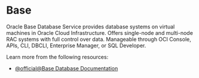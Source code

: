 # Base

Oracle Base Database Service provides database systems on virtual machines in Oracle Cloud Infrastructure. Offers single-node and multi-node RAC systems with full control over data. Manageable through OCI Console, APIs, CLI, DBCLI, Enterprise Manager, or SQL Developer.

Learn more from the following resources:

- [@official@Base Database Documentation](https://docs.oracle.com/en-us/iaas/base-database/index.html)
